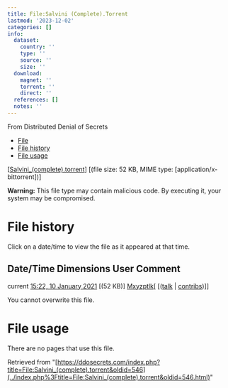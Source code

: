 ```yaml
---
title: File:Salvini (Complete).Torrent
lastmod: '2023-12-02'
categories: []
info:
  dataset:
    country: ''
    type: ''
    source: ''
    size: ''
  download:
    magnet: ''
    torrent: ''
    direct: ''
  references: []
  notes: ''
---
```




From Distributed Denial of Secrets

- [File](./File:Salvini_(complete).torrent.html#file)
- [File history](./File:Salvini_(complete).torrent.html#filehistory)
- [File usage](./File:Salvini_(complete).torrent.html#filelinks)

[[Salvini_(complete).torrent](../images/8/89/Salvini_(complete).torrent "Salvini (complete).torrent")]
‎[(file size: 52 KB, MIME type:
[application/x-bittorrent])]

**Warning:** This file type may contain malicious code. By executing it,
your system may be compromised.

# File history

Click on a date/time to view the file as it appeared at that time.

Date/Time Dimensions User Comment
---
current [15:22, 10 January 2021](../images/8/89/Salvini_(complete).torrent) [(52 KB)] [Mxyzptlk](../index.php%3Ftitle=User:Mxyzptlk&action=edit&redlink=1.html "User:Mxyzptlk (page does not exist)")[ [([talk](../index.php%3Ftitle=User_talk:Mxyzptlk&action=edit&redlink=1.html "User talk:Mxyzptlk (page does not exist)") | [contribs](./Special:Contributions/Mxyzptlk.html "Special:Contributions/Mxyzptlk"))]]

You cannot overwrite this file.

# File usage

There are no pages that use this file.

Retrieved from
"[https://ddosecrets.com/index.php?title=File:Salvini_(complete).torrent&oldid=546](../index.php%3Ftitle=File:Salvini_(complete).torrent&oldid=546.html)"

